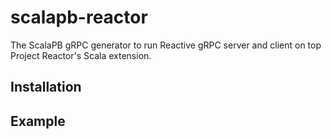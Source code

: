 # scalapb-reactor

The ScalaPB gRPC generator to run Reactive gRPC server and client on top Project Reactor's Scala extension.

## Installation

## Example

